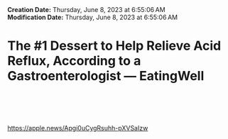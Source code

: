 <div><b>Creation Date:</b> Thursday, June 8, 2023 at 6:55:06 AM<br></div>
<div><b>Modification Date:</b> Thursday, June 8, 2023 at 6:55:06 AM<br></div>
<div><h1>The #1 Dessert to Help Relieve Acid Reflux, According to a Gastroenterologist — EatingWell</h1><h1><br></h1></div>
<div><a href=https://apple.news/Apgi0uCygRsuhh-pXVSaIzw>https://apple.news/Apgi0uCygRsuhh-pXVSaIzw</a><br></div>

